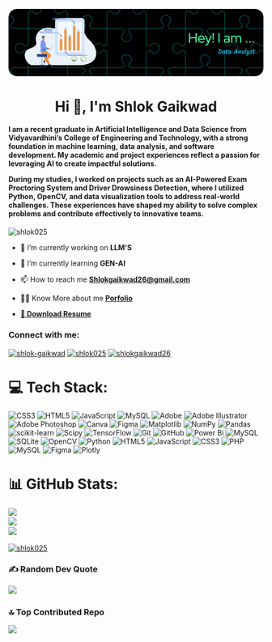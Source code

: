 ![Header](https://github.com/Shlok025/Shlok025/blob/main/assets/github-header-image.png)


<h1 align="center">Hi 👋, I'm Shlok Gaikwad</h1>

<h4 align="left">I am a recent graduate in Artificial Intelligence and Data Science from Vidyavardhini’s College of Engineering and Technology, with a strong foundation in machine learning, data analysis, and software development. My academic and project experiences reflect a passion for leveraging AI to create impactful solutions.
  
During my studies, I worked on projects such as an AI-Powered Exam Proctoring System and Driver Drowsiness Detection, where I utilized Python, OpenCV, and data visualization tools to address real-world challenges. These experiences have shaped my ability to solve complex problems and contribute effectively to innovative teams.</h4>

<p align="left"> <img src="https://komarev.com/ghpvc/?username=shlok025&label=Profile%20views&color=0e75b6&style=flat" alt="shlok025" /> </p>



- 🔭 I’m currently working on **LLM'S**

- 🌱 I’m currently learning **GEN-AI**

- 📫 How to reach me **Shlokgaikwad26@gmail.com**
  
- 👨‍💻 Know More about me  **[Porfolio](https://shlok-gaikwad.my.canva.site/)**

-   **[📄 Download Resume](https://drive.google.com/file/d/1EdeJYE9drV_k9LzYIeKuItJl05ISepQC/view?usp=sharing)**

<h3 align="left">Connect with me:</h3>
<p align="left">
<a href="https://linkedin.com/in/shlok-gaikwad" target="blank"><img align="center" src="https://raw.githubusercontent.com/rahuldkjain/github-profile-readme-generator/master/src/images/icons/Social/linked-in-alt.svg" alt="shlok-gaikwad" height="30" width="40" /></a>
<a href="https://instagram.com/shlok025" target="blank"><img align="center" src="https://raw.githubusercontent.com/rahuldkjain/github-profile-readme-generator/master/src/images/icons/Social/instagram.svg" alt="shlok025" height="30" width="40" /></a>
<a href="https://www.hackerrank.com/shlokgaikwad26" target="blank"><img align="center" src="https://raw.githubusercontent.com/rahuldkjain/github-profile-readme-generator/master/src/images/icons/Social/hackerrank.svg" alt="shlokgaikwad26" height="30" width="40" /></a>
</p>



# 💻 Tech Stack:
![CSS3](https://img.shields.io/badge/css3-%231572B6.svg?style=plastic&logo=css3&logoColor=white) ![HTML5](https://img.shields.io/badge/html5-%23E34F26.svg?style=plastic&logo=html5&logoColor=white) ![JavaScript](https://img.shields.io/badge/javascript-%23323330.svg?style=plastic&logo=javascript&logoColor=%23F7DF1E) ![MySQL](https://img.shields.io/badge/mysql-4479A1.svg?style=plastic&logo=mysql&logoColor=white) ![Adobe](https://img.shields.io/badge/adobe-%23FF0000.svg?style=plastic&logo=adobe&logoColor=white) ![Adobe Illustrator](https://img.shields.io/badge/adobe%20illustrator-%23FF9A00.svg?style=plastic&logo=adobe%20illustrator&logoColor=white) ![Adobe Photoshop](https://img.shields.io/badge/adobe%20photoshop-%2331A8FF.svg?style=plastic&logo=adobe%20photoshop&logoColor=white) ![Canva](https://img.shields.io/badge/Canva-%2300C4CC.svg?style=plastic&logo=Canva&logoColor=white) ![Figma](https://img.shields.io/badge/figma-%23F24E1E.svg?style=plastic&logo=figma&logoColor=white) ![Matplotlib](https://img.shields.io/badge/Matplotlib-%23ffffff.svg?style=plastic&logo=Matplotlib&logoColor=black) ![NumPy](https://img.shields.io/badge/numpy-%23013243.svg?style=plastic&logo=numpy&logoColor=white) ![Pandas](https://img.shields.io/badge/pandas-%23150458.svg?style=plastic&logo=pandas&logoColor=white) ![scikit-learn](https://img.shields.io/badge/scikit--learn-%23F7931E.svg?style=plastic&logo=scikit-learn&logoColor=white) ![Scipy](https://img.shields.io/badge/SciPy-%230C55A5.svg?style=plastic&logo=scipy&logoColor=%white) ![TensorFlow](https://img.shields.io/badge/TensorFlow-%23FF6F00.svg?style=plastic&logo=TensorFlow&logoColor=white) ![Git](https://img.shields.io/badge/git-%23F05033.svg?style=plastic&logo=git&logoColor=white) ![GitHub](https://img.shields.io/badge/github-%23121011.svg?style=plastic&logo=github&logoColor=white) ![Power Bi](https://img.shields.io/badge/power_bi-F2C811?style=plastic&logo=powerbi&logoColor=black) ![MySQL](https://img.shields.io/badge/mysql-4479A1.svg?style=plastic&logo=mysql&logoColor=white) ![SQLite](https://img.shields.io/badge/sqlite-%2307405e.svg?style=plastic&logo=sqlite&logoColor=white) ![OpenCV](https://img.shields.io/badge/opencv-%23white.svg?style=plastic&logo=opencv&logoColor=white) ![Python](https://img.shields.io/badge/python-3670A0?style=plastic&logo=python&logoColor=ffdd54) ![HTML5](https://img.shields.io/badge/html5-%23E34F26.svg?style=plastic&logo=html5&logoColor=white) ![JavaScript](https://img.shields.io/badge/javascript-%23323330.svg?style=plastic&logo=javascript&logoColor=%23F7DF1E) ![CSS3](https://img.shields.io/badge/css3-%231572B6.svg?style=plastic&logo=css3&logoColor=white) ![PHP](https://img.shields.io/badge/php-%23777BB4.svg?style=plastic&logo=php&logoColor=white) ![MySQL](https://img.shields.io/badge/mysql-4479A1.svg?style=plastic&logo=mysql&logoColor=white) ![Figma](https://img.shields.io/badge/figma-%23F24E1E.svg?style=plastic&logo=figma&logoColor=white) ![Plotly](https://img.shields.io/badge/Plotly-%233F4F75.svg?style=plastic&logo=plotly&logoColor=white)



# 📊 GitHub Stats:
![](https://github-readme-stats.vercel.app/api?username=Shlok025&theme=dark&hide_border=false&include_all_commits=true&count_private=false)<br/>
![](https://github-readme-streak-stats.herokuapp.com/?user=Shlok025&theme=dark&hide_border=false)<br/>
![](https://github-readme-stats.vercel.app/api/top-langs/?username=Shlok025&theme=dark&hide_border=false&include_all_commits=true&count_private=false&layout=compact)

<p align="left"> <a href="https://github.com/ryo-ma/github-profile-trophy"><img src="https://github-profile-trophy.vercel.app/?username=shlok025" alt="shlok025" /></a> </p>

### ✍️ Random Dev Quote
![](https://quotes-github-readme.vercel.app/api?type=horizontal&theme=radical)

### 🔝 Top Contributed Repo
![](https://github-contributor-stats.vercel.app/api?username=Shlok025&limit=5&theme=dark&combine_all_yearly_contributions=true)

